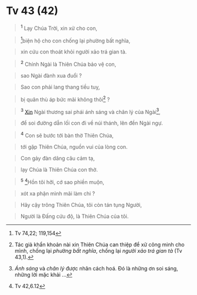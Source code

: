 # Tv 43 (42)

> <sup><b>1</b></sup> Lạy Chúa Trời, xin xử cho con,
>


> [^1@-46f72fc5-b51c-478c-a8ae-13660f458a2e]biện hộ cho con chống lại phường bất nghĩa,
>


> xin cứu con thoát khỏi người xảo trá gian tà.
>


> <sup><b>2</b></sup> Chính Ngài là Thiên Chúa bảo vệ con,
>


> sao Ngài đành xua đuổi ?
>


> Sao con phải lang thang tiều tuỵ,
>


> bị quân thù áp bức mãi không thôi[^1-46f72fc5-b51c-478c-a8ae-13660f458a2e] ?
>


> <sup><b>3</b></sup> [Xin]() Ngài thương sai phái ánh sáng và chân lý của Ngài[^2-46f72fc5-b51c-478c-a8ae-13660f458a2e],
>


> để soi đường dẫn lối con đi về núi thánh, lên đền Ngài ngự.
>


> <sup><b>4</b></sup> Con sẽ bước tới bàn thờ Thiên Chúa,
>


> tới gặp Thiên Chúa, nguồn vui của lòng con.
>


> Con gảy đàn dâng câu cảm tạ,
>


> lạy Chúa là Thiên Chúa con thờ.
>


> <sup><b>5</b></sup> [^2@-46f72fc5-b51c-478c-a8ae-13660f458a2e]Hồn tôi hỡi, cớ sao phiền muộn,
>


> xót xa phận mình mãi làm chi ?
>


> Hãy cậy trông Thiên Chúa, tôi còn tán tụng Người,
>


> Người là Đấng cứu độ, là Thiên Chúa của tôi.
>

[^1-46f72fc5-b51c-478c-a8ae-13660f458a2e]: Tác giả khẩn khoản nài xin Thiên Chúa can thiệp để xử công minh cho mình, chống lại *phường bất nghĩa*, chống lại *người xảo trá gian tà* (Tv 43,1).
[^2-46f72fc5-b51c-478c-a8ae-13660f458a2e]: *Ánh sáng* và *chân lý* được nhân cách hoá. Đó là những ơn soi sáng, những lời mặc khải ...
[^1@-46f72fc5-b51c-478c-a8ae-13660f458a2e]: Tv 74,22; 119,154
[^2@-46f72fc5-b51c-478c-a8ae-13660f458a2e]: Tv 42,6.12
